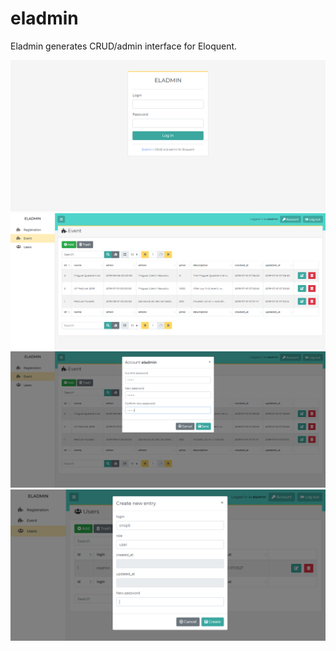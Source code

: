 # eladmin
Eladmin generates CRUD/admin interface for Eloquent.

![Login Page](/docs/screenshot/login.png)
![Minimal Configuration](/docs/screenshot/helloworld.png)
![User's Account](/docs/screenshot/account.png)
![Add User](/docs/screenshot/adduser.png)
